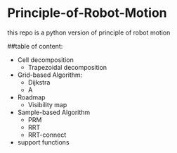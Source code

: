 # Principle-of-Robot-Motion
this repo is a python version of principle of robot motion

##table of content:
* Cell decomposition
    * Trapezoidal decomposition
* Grid-based Algorithm:
    * Dijkstra
    * A
* Roadmap
    * Visibility map
* Sample-based Algorithm
    * PRM
    * RRT
    * RRT-connect
* support functions
